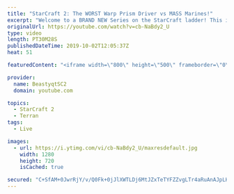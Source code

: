 ```yaml
---
title: "StarCraft 2: The WORST Warp Prism Driver vs MASS Marines!"
excerpt: "Welcome to a BRAND NEW Series on the StarCraft ladder! This is the \"Mass Marines to Grandmaster\" challenge, where the only attacking unit that I'm allowed to make is Marines - and that's it! I am allowed to make Medivacs just so that the gaemplay is not too monotonous, but I believe I could even make"
originalUrl: https://youtube.com/watch?v=cb-NaBdy2_U
type: video
length: PT30M28S
publishedDateTime: 2019-10-02T12:05:37Z
heat: 51

featuredContent: "<iframe width=\"800\" height=\"500\" frameborder=\"0\" src=\"https://www.youtube.com/embed/cb-NaBdy2_U\" allow=\"accelerometer; autoplay; encrypted-media; gyroscope; picture-in-picture\" allowfullscreen></iframe>"

provider:
  name: BeastyqtSC2
  domain: youtube.com

topics:
  - StarCraft 2
  - Terran
tags:
  - Live

images:
  - url: https://i.ytimg.com/vi/cb-NaBdy2_U/maxresdefault.jpg
    width: 1280
    height: 720
    isCached: true

secured: "C+SfAM+0JwrRjY/v/Q0Fk+0jJlXWTLDj6MtJZxTeTYFZZvgLTr4aRuAnAJpLHeFsDMgNwivJRpEVHanQ4jGIz5kHkBmcLYXfR8YHWw6JQBNxYOkIBoLbSBA3O3DMtlb4ykbFGQIQU0OVk7Z+zOywkopM1sPNZt3yXcxpIPWG/mUsJ5ENCnhKnkutcMuKtP8lEv8IVpl5LwCWkOQjDrKYc3B/dP+kb/UQ0S9ONDoYNA/GXnFelkaW4tdakm/5rWkWko0rsSZnStcwRcAHuZae+SGlQ0r2cz9mU1Heiax1KfMJzRQeCthGMXhATM5QbqKnuW2a35izc+9b+3lY0QEII/xsVDUeUeSQX/Pfj0mIUn4j0wBn69In//2aPxFz354O/XHpkF+FO9DVVNtcR2lxzO3PpeWdZdZ4AGcKW3ZsAVg=;wLxdkEa8ctn0/ETmBEd0fQ=="
---
```


